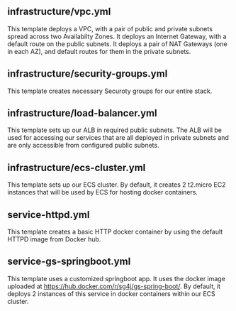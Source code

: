 ## infrastructure/vpc.yml
This template deploys a VPC, with a pair of public and private subnets spread across two Availabilty Zones. It deploys an Internet Gateway, with a default route on the public subnets. It deploys a pair of NAT Gateways (one in each AZ), and default routes for them in the private subnets.

## infrastructure/security-groups.yml
This template creates necessary Securoty groups for our entire stack.

## infrastructure/load-balancer.yml
This template sets up our ALB in required public subnets. The ALB will be used for accessing our services that are all deployed in private subnets and are only accessible from configured public subnets.

## infrastructure/ecs-cluster.yml
This template sets up our ECS cluster. By default, it creates 2 t2.micro EC2 instances that will be used by ECS for hosting docker containers.

## service-httpd.yml
This template creates a basic HTTP docker container by using the default HTTPD image from Docker hub.

## service-gs-springboot.yml
This template uses a customized springboot app. It uses the docker image uploaded at https://hub.docker.com/r/sg4j/gs-spring-boot/. By default, it deploys 2 instances of this service in docker containers within our ECS cluster.
